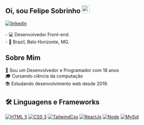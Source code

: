 ## Oi, sou Felipe Sobrinho <img src="https://raw.githubusercontent.com/kaueMarques/kaueMarques/master/hi.gif" width="25px"> </h1>
  <a href="https://www.linkedin.com/in/felipesobrinho/" target="_blank">
  <img src="https://img.shields.io/badge/-felipesobrinho-05122A?style=flat&logo=linkedin" alt="linkedin"/>
  </a>
<br><br>
- 💻 Desenvolvedor Front-end. <br>
- 🏡 Brazil, Belo Horizonte, MG. <br>

##   Sobre Mim
🤵  Sou um Desenvolvedor e Programador com 18 anos <br>
🎓  Cursando ciência da computação <br>
📚  Estudando desenvolvimento web desde 2019. <br>

## 🛠 Linguagens e Frameworks

[![HTML 5](https://img.shields.io/badge/HTML5-E34F26?style=for-the-badge&logo=html5&logoColor=white)](https://www.w3.org/standards/webdesign/htmlcss.html)
[![CSS 3](https://img.shields.io/badge/CSS3-1572B6?style=for-the-badge&logo=css3&logoColor=white)](https://www.w3.org/standards/webdesign/htmlcss.html)
[![TailwindCss](https://img.shields.io/badge/Tailwind%20CSS-38B2AC?style=for-the-badge&logo=Tailwind%20CSS&logoColor=white)](https://tailwindcss.com/)
[![ReactJs](https://img.shields.io/badge/React-20232A?style=for-the-badge&logo=react&logoColor=61DAFB)](https://reactjs.org/)
[![Node](https://img.shields.io/badge/Node.js-43853D?style=for-the-badge&logo=node.js&logoColor=white)](https://nodejs.org)
[![MySql](https://img.shields.io/badge/MySQL-00000F?style=for-the-badge&logo=mysql&logoColor=white)](https://www.mysql.com/)
